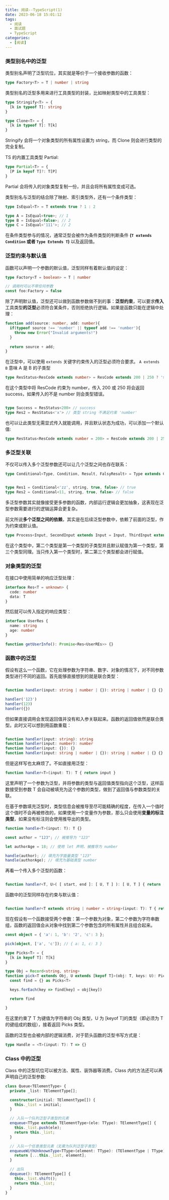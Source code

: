 ```yaml
---
title: 阅读--TypeScript(1)
date: 2023-06-18 15:01:12
tags:
  - 阅读
  - 面试题
  - TypeScript
categories:
  - [阅读]
---
```


### 类型别名中的泛型

类型别名声明了泛型坑位，其实就是等价于一个接收参数的函数：
```ts
type Factory<T> = T | number | string
```

类型别名的泛型多用来进行工具类型的封装，比如映射类型中的工具类型：
```ts
type Stringify<T> = {
  [k in typeof T]: string
}

type Clone<T> = {
  [k in typeof T]: T[k]
}
```
Stringify 会将一个对象类型的所有属性设置为 string，而 Clone 则会进行类型的完全复制。

TS 的内置工具类型 Partial:
```ts
type Partial<T> = {
  [P in keyof T]?: T[P]
}
```
Partial 会将传入的对象类型复制一份，并且会将所有属性变成可选。

类型别名与泛型的结合除了映射、索引类型外，还有一个条件类型：
```ts
type IsEqual<T> = T extends true ? 1 : 2

type A = IsEqual<true>; // 1
type B = IsEqual<false>; // 2
type C = IsEqual<'111'>; // 2
```

在条件类型参与的情况，通常泛型会被作为条件类型的判断条件 **(`T extends Condition` 或者 `Type Extends T`)** 以及返回值。


### 泛型约束与默认值
函数可以声明一个参数的默认值，泛型同样有着默认值的设定：
```ts
type Factory<T = boolean> = T | number

// 调用时可以不带任何参数
const foo:Factory = false
```

除了声明默认值，泛型还可以做到函数参数做不到的事：**泛型约束**，可以要求**传入**工具类型**的泛型**必须符合某条件，否则拒绝执行逻辑。如果是函数只能在逻辑中处理：
```ts
function add(source: number, add: number){
  if(typeof source !== 'number' || typeof add !== 'number'){
    throw new Error("Invalid arguments!")
  }
  
  return source + add;
}
```

在泛型中，可以使用 `extends` 关键字约束传入的泛型必须符合要求。 `A extends B` 意味 A 是 B 的子类型

```ts
type ResStatus<ResCode extends number> = ResCode extends 200 | 250 ? 'success' : 'failure'
```
在这个类型中将 ResCode 约束为 number，传入 200 或 250 将会返回 success，如果传入的不是 number 则会类型错误。
```ts

type Success = ResStatus<200> // success
type Res2 = ResStatus<'x'> // 类型 string 不满足约束 'number'

```
也可以让此类型无需显式传入就能调用，并且默认状态为成功，可以添加一个默认值:
```ts
type ResStatus<ResCode extends number = 200> = ResCode extends 200 | 250 ? 'success' : 'failure'
```

### 多泛型关联
不仅可以传入多个泛型参数还可以让几个泛型之间也存在联系：
```ts
type Conditional<Type, Condition, Result, FalsyResult> = Type extends Condition ? Result : FalsyResult


type Res1 = Conditional<'zz', string, true, false> // true
type Res2 = Conditional<11, string, true, false> // false

```
多泛型参数其实就像接受更多参数的函数，内部运行逻辑会更加抽象，这表现在泛型参数需要进行的逻辑运算会更复杂。

前文所说**多个泛型之间的依赖**，其实是在后续泛型参数中，依赖了前面的泛型，作为约束或默认值。
```ts
type Process<Input, SecondInput extends Input = Input, ThirdInput extends SecondInput = SecondInput> = number
```

在这个类型中，第二个类型是第一个类型的子类型并且默认赋值为第一个类型，第三个类型同理。当只传入第一个类型时，第二第三个类型都会进行赋值。

### 对象类型的泛型
在接口中使用简单的响应泛型处理：
```ts
interface Res<T = unknown> {
  code: number
  data: T
}
```
然后就可以传入指定的响应类型：
```ts
interface UserRes {
  name: string
  age: number
}

function getUserInfo(): Promise<Res<UserREs>> {}
```


### 函数中的泛型
假设有这么一个函数，它在处理参数为字符串、数字、对象的情况下，对不同参数类型进行不同的返回。首先能够直接想到的就是联合类型：
```ts

function handler(input: string | number | {}): string | number | {} {}

handler('123')
handler(123)
handler({})
```

但如果直接调用会发现返回值并没有和入参关联起来。函数的返回值依然是联合类型。此时又可以想到用函数重载：
```ts

function handler(input: string): string
function handler(input: number): number
function handler(input: {}): {}
function handler(input: string | number | {}): string | number | {} {}

```

但是这样写也太麻烦了。不如直接用泛型：
```ts
function handler<T>(input: T): T { return input }
```
这里声明了一个参数为泛型，并将参数的类型与返回值类型指向这个泛型，这样函数接受到参数 T 会自动被填充为这个参数的类型，做到了返回值与参数类型的关联。

在基于参数填充泛型时，类型信息会被推导至尽可能精确的程度，在传入一个值时这个值时不会再被修改的，如果使用一个变量作为参数，那么只会使用**变量的标注类型**，如果没有标注则会使用推导出的类型。

```ts
function handle<T>(input: T): T {}

const author = "123"; // 被推导为 "123"

let authorAge = 18; // 使用 let 声明，被推导为 number

handle(author); // 填充为字面量类型 "123"
handle(authorAge); // 填充为基础类型 number
```

再看一个传入多个泛型的函数：
```ts

function handler<T, U>( [ start, end ]: [ U, T ] ): [ U, T ] { return [ end, start ] }

```

函数中的泛型同样存在约束与默认值：
```ts

function handler<T extends string | number = string>(input: T): T { return input }

```

现在假设有一个函数接受两个参数：第一个参数为对象，第二个参数为字符串数组，函数的返回值会从对象中找到第二个参数包含的所有属性并且组合起来。

```ts
const object = { 'a': 1, 'b': '2', 'c': 3 };

pick(object, ['a', 'c']); // { a: 1, c: 3 }

type Picks<T> = {
  [k in keyof T]: T[k]
}

type Obj = Record<string, string>
function pick<T extends Obj, U extends [keyof T]>(obj: T, keys: U): Picks<T> {
  const find = {} as Picks<T>

  keys.forEach(key => find[key] = obj[key])

  return find

}
```

在这里约束了 T 为键值为字符串的 Obj 类型，U 为 [keyof T]的类型（即必须为 T 的键组成的数组），接着返回 Picks 类型。

函数的泛型也会被内部的逻辑消费，对于箭头函数的泛型书写方式是：
```ts
type Handle = <T>(input: T): T => {}
```


### Class 中的泛型
Class 中的泛型坑位可以被方法、属性、装饰器等消费。Class 内的方法还可以再声明自己的泛型参数:
```ts
class Queue<TElementType> {
  private _list: TElementType[];

  constructor(initial: TElementType[]) {
    this._list = initial;
  }

  // 入队一个队列泛型子类型的元素
  enqueue<TType extends TElementType>(ele: TType): TElementType[] {
    this._list.push(ele);
    return this._list;
  }

  // 入队一个任意类型元素（无需为队列泛型子类型）
  enqueueWithUnknownType<TType>(element: TType): (TElementType | TType)[] {
    return [...this._list, element];
  }

  // 出队
  dequeue(): TElementType[] {
    this._list.shift();
    return this._list;
  }
}
```